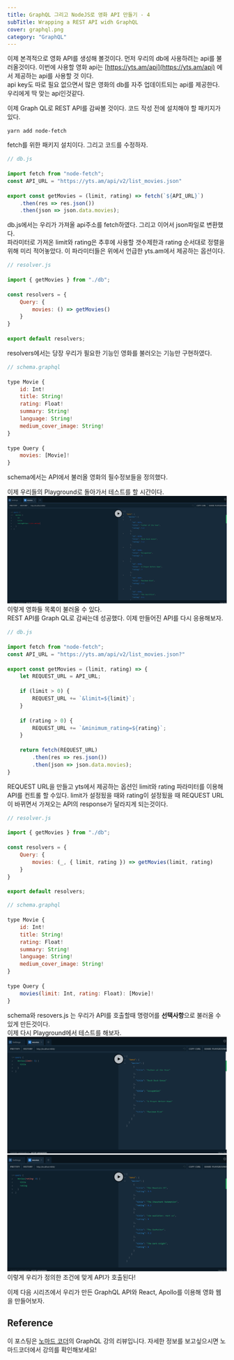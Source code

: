```yaml
---
title: GraphQL 그리고 NodeJS로 영화 API 만들기 - 4
subTitle: Wrapping a REST API widh GraphQL
cover: graphql.png
category: "GraphQL"
---
```

  
이제 본격적으로 영화 API를 생성해 볼것이다. 먼저 우리의 db에 사용하려는 api를 불러올것이다. 이번에 사용할 영화 api는 [https://yts.am/api](https://yts.am/api) 에서 제공하는 api를 사용할 것 이다.  
api key도 따로 필요 없으면서 많은 영화의 db를 자주 업데이트되는 api를 제공한다. 우리에게 딱 맞는 api인것같다.  
  
이제 Graph QL로 REST API를 감싸볼 것이다. 코드 작성 전에 설치해야 할 패키지가 있다.  
```text
yarn add node-fetch
```
fetch를 위한 패키지 설치이다. 그리고 코드를 수정하자.
```javascript
// db.js

import fetch from "node-fetch";
const API_URL = "https://yts.am/api/v2/list_movies.json"

export const getMovies = (limit, rating) => fetch(`${API_URL}`)
    .then(res => res.json())
    .then(json => json.data.movies);
```
db.js에서는 우리가 가져올 api주소를 fetch하였다. 그리고 이어서 json파일로 변환했다.  
파라미터로 가져온 limit와 rating은 추후에 사용할 갯수제한과 rating 순서대로 정렬을 위해 미리 적어놓았다. 이 파라미터들은 위에서 언급한 yts.am에서 제공하는 옵션이다.
```javascript
// resolver.js

import { getMovies } from "./db";

const resolvers = {
    Query: {
        movies: () => getMovies()
    }
}

export default resolvers;
```
resolvers에서는 당장 우리가 필요한 기능인 영화를 불러오는 기능만 구현하였다.
```javascript
// schema.graphql

type Movie {
    id: Int!
    title: String!
    rating: Float!
    summary: String!
    language: String!
    medium_cover_image: String!
}

type Query {
    movies: [Movie]!
}
```
schema에서는 API에서 불러올 영화의 필수정보들을 정의했다.  
  
이제 우리들의 Playground로 돌아가서 테스트를 할 시간이다.
![pg1](pg1.png)
이렇게 영화들 목록이 불러올 수 있다.  
REST API를 Graph QL로 감싸는데 성공했다. 이제 만들어진 API를 다시 응용해보자.  
```javascript
// db.js

import fetch from "node-fetch";
const API_URL = "https://yts.am/api/v2/list_movies.json?"

export const getMovies = (limit, rating) => {
    let REQUEST_URL = API_URL;
    
    if (limit > 0) {
        REQUEST_URL += `&limit=${limit}`;
    }

    if (rating > 0) {
        REQUEST_URL += `&minimum_rating=${rating}`;
    }

    return fetch(REQUEST_URL)
        .then(res => res.json())
        .then(json => json.data.movies);
}
```
REQUEST URL을 만들고 yts에서 제공하는 옵션인 limit와 rating 파라미터를 이용해 API를 컨트롤 할 수있다. limit가 설정됬을 때와 rating이 설정됬을 때 REQUEST URL이 바뀌면서 가져오는 API의 response가 달라지게 되는것이다.
```javascript
// resolver.js

import { getMovies } from "./db";

const resolvers = {
    Query: {
        movies: (_, { limit, rating }) => getMovies(limit, rating)
    }
}

export default resolvers;
```
```javascript
// schema.graphql

type Movie {
    id: Int!
    title: String!
    rating: Float!
    summary: String!
    language: String!
    medium_cover_image: String!
}

type Query {
    movies(limit: Int, rating: Float): [Movie]!
}
```
schema와 resovers.js 는 우리가 API를 호출할때 명령어를 **선택사항**으로 불러올 수 있게 만든것이다.  
이제 다시 Playground에서 테스트를 해보자.  
![pg2](pg2.png)
![pg3](pg3.png)
이렇게 우리가 정의한 조건에 맞게 API가 호출된다!  
  
이제 다음 시리즈에서 우리가 만든 GraphQL API와 React, Apollo를 이용해 영화 웹을 만들어보자.


## Reference
이 포스팅은 [노마드 코더](https://academy.nomadcoders.co/)의 GraphQL 강의 리뷰입니다. 자세한 정보를 보고싶으시면 노마드코더에서 강의를 확인해보세요!  
